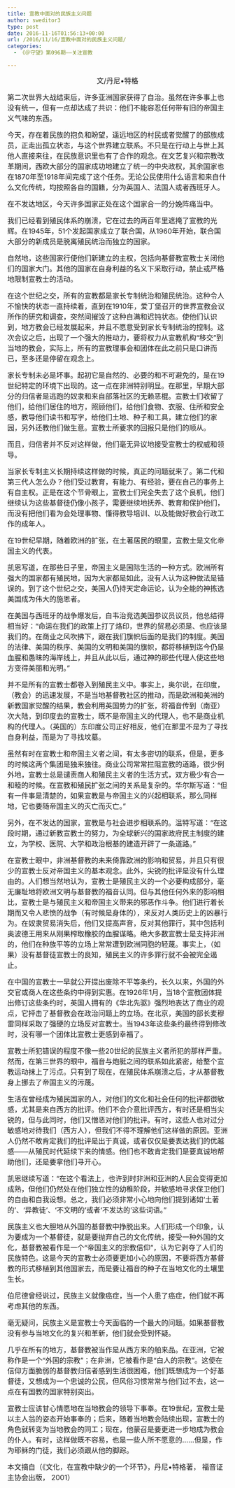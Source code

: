 ```yaml
---
title: 宣教中面对的民族主义问题
author: sweditor3
type: post
date: 2016-11-16T01:56:13+00:00
url: /2016/11/16/宣教中面对的民族主义问题/
categories:
  - 《＠守望》第096期——关注宣教

---
```

<p style="text-align: center;">
  <span style="font-size: 12pt;">文/丹尼•特格</span>
</p>

<span style="font-size: 12pt;">第二次世界大战结束后，许多亚洲国家获得了自治。虽然在许多事上也没有统一，但有一点却达成了共识：他们不能容忍任何带有旧的帝国主义气味的东西。</span>

<span style="font-size: 12pt;">今天，存在着民族的抱负和盼望，遥远地区的村民或者觉醒了的部族成员，正走出孤立状态，与这个世界建立联系。不只是在行动上与世上其他人直接来往，在民族意识里也有了合作的观念。在文艺复兴和宗教改革期间，西欧大部分的国家成功地建立了统一的中央政权，其余国家也在1870年至1918年间完成了这个任务。无论公民使用什么语言和来自什么文化传统，均按照各自的国籍，分为英国人、法国人或者西班牙人。</span>

<span style="font-size: 12pt;">在不发达地区，今天许多国家正处在这个国家合一的分娩阵痛当中。</span>

<span style="font-size: 12pt;">我们已经看到殖民体系的崩溃，它在过去的两百年里遮掩了宣教的光辉。在1945年，51个发起国家成立了联合国，从1960年开始，联合国大部分的新成员是脱离殖民统治而独立的国家。</span>

<span style="font-size: 12pt;">自然地，这些国家行使他们新建立的主权，包括向基督教宣教士关闭他们的国家大门。其他的国家在自身利益的名义下采取行动，禁止或严格地限制宣教士的活动。</span>

<span style="font-size: 12pt;">在这个世纪之交，所有的宣教都是家长专制统治和殖民统治。这种令人不愉快的状态一直持续着，直到在1910年，爱丁堡召开的世界宣教会议所作的研究和调查，突然间摧毁了这种自满和迟钝状态。使他们认识到，地方教会已经发展起来，并且不愿意受到家长专制统治的控制。这次会议之后，出现了一个强大的推动力，要将权力从宣教机构“移交”到当地的教会，实际上，所有的宣教理事会和团体在此之前只是口讲而已，至多还是停留在观念上。</span>

<span style="font-size: 12pt;">家长专制未必是坏事。起初它是自然的、必要的和不可避免的，是在19世纪特定的环境下出现的。这一点在非洲特别明显。在那里，早期大部分的归信者是逃跑的奴隶和来自部落社区的无赖恶棍。宣教士们收留了他们，给他们居住的地方，照顾他们，给他们食物、衣服、住所和安全感，教导他们读书和写字，给他们土地、种子和工具，建立他们的家园，另外还教他们做生意。宣教士所要求的回报只是他们的顺从。</span>

<span style="font-size: 12pt;">而且，归信者并不反对这样做，他们毫无异议地接受宣教士的权威和领导。</span>

<span style="font-size: 12pt;">当家长专制主义长期持续这样做的时候，真正的问题就来了。第二代和第三代人怎么办？他们受过教育，有能力、有经验，要在自己的事务上有自主权。正是在这个节骨眼上，宣教士们完全失去了这个良机，他们继续认为这些基督徒仍像小孩子，需要继续地抚养、教育和保护他们，而没有把他们看为会处理事物、懂得教导培训、以及能做好教会行政工作的成年人。</span>

<span style="font-size: 12pt;">在19世纪早期，随着欧洲的扩张，在土著居民的眼里，宣教士是文化帝国主义的代表。</span>

<span style="font-size: 12pt;">凯恩写道，在那些日子里，帝国主义是国际生活的一种方式。欧洲所有强大的国家都有殖民地，因为大家都是如此，没有人认为这种做法是错误的。到了这个世纪之交，美国人仍持天定命运论，认为全能的神拣选美国成为伟大的施恩者。</span>

<span style="font-size: 12pt;">在美国与西班牙的战争爆发后，白韦治竞选美国参议员议员，他总结得相当好：“命运在我们的政策上打了烙印，世界的贸易必须是、也应该是我们的。在商业之风吹拂下，跟在我们旗帜后面的是我们的制度。美国的法律、美国的秩序、美国的文明和美国的旗帜，都将移植到迄今仍是血腥和愚昧的海岸线上，并且从此以后，通过神的那些代理人使这些地方变得美丽和光明。”</span>

<span style="font-size: 12pt;">并不是所有的宣教士都卷入到殖民主义中。事实上，奥尔说，在印度，（教会）的迅速发展，不是当地基督教社区的推动，而是欧洲和美洲的新教国家觉醒的结果，教会利用英国势力的扩张，将福音传到（南亚）次大陆，到印度去的宣教士，既不是帝国主义的代理人，也不是商业机构的代理人。（英国的）东印度公司正好相反，他们在那里不是为了寻找自身利益，而是为了寻找坟墓。</span>

<span style="font-size: 12pt;">虽然有时在宣教士和帝国主义者之间，有太多密切的联系，但是，更多的时候这两个集团是独来独往。商业公司常常拦阻宣教的道路，很少例外地，宣教士总是谴责商人和殖民主义者的生活方式，双方极少有合一和睦的时候。在宣教和殖民扩张之间的关系是复杂的。华尔斯写道：“但有一件事是清楚的，如果宣教是与帝国主义的兴起相联系，那么同样地，它也要随帝国主义的灭亡而灭亡。”</span>
  
<span style="font-size: 12pt;">另外，在不发达的国家，宣教是与社会进步相联系的。温特写道：“在这段时期，通过新教宣教士的努力，为全球新兴的国家政府民主制度的建立，为学校、医院、大学和政治根基的建造开辟了一条道路。”</span>

<span style="font-size: 12pt;">在宣教士眼中，非洲基督教的未来倚靠欧洲的影响和贸易，并且只有很少的宣教士反对帝国主义的基本观念。此外，尖锐的批评是没有什么理由的。人们想当然地认为，宣教士是殖民主义的一个必要构成部分，毫无廉耻地将欧洲文明与基督教的福音认同。但与其他任何外来的影响相比，宣教士是与殖民主义和帝国主义带来的邪恶作斗争。他们进行着长期而又令人悲愤的战争（有时候是身体的），来反对人类历史上的凶暴行为。在奴隶贸易消失后，他们又提高声音，反对其他罪行，其中包括利奥波德王用来从刚果榨取橡胶的血腥谋略。绝大多数宣教士是支持非洲的，他们在种族平等的立场上常常遭到欧洲同胞的轻蔑。事实上，（如果）没有基督徒宣教士的良知，殖民主义的许多罪行就不会被完全遏止。</span>

<span style="font-size: 12pt;">在中国的宣教士一早就公开提出废除不平等条约，长久以来，外国的外交官或商人在这些条约中得到实惠。在1926年1月，当18个宣教团体提出修订这些条约时，英国人拥有的《华北先驱》强烈地表达了商业的观点，它抨击了基督教会在政治问题上的立场。在北京，美国的部长麦穆雷同样采取了强硬的立场反对宣教士。当1943年这些条约最终得到修改时，没有哪一个团体比宣教士更感到幸福了。</span>

<span style="font-size: 12pt;">宣教士所犯错误的程度不像一些20世纪的民族主义者所犯的那样严重。然而，在第三世界的眼中，福音与炮艇之间的联系如此紧密，给整个宣教运动抹上了污点。只有到了现在，在殖民体系崩溃之后，才从基督教身上挪去了帝国主义的污蔑。</span>

<span style="font-size: 12pt;">生活在曾经成为殖民国家的人，对他们的文化和社会任何的批评都很敏感，尤其是来自西方的批评。他们不会介意批评西方，有时还是相当尖锐的，但与此同时，他们又憎恶对他们的批评。有时，这些人也对过分敏感地对待我们（西方人），但我们不得不理解他们这样做的原因。亚洲人仍然不敢肯定我们的批评是出于真诚，或者仅仅是要表达我们的优越感——从殖民时代延续下来的情感。他们也不敢肯定我们是要真诚地帮助他们，还是要拿他们寻开心。</span>

<span style="font-size: 12pt;">凯恩继续写道：“在这个看法上，也许到时非洲和亚洲的人民会变得更加成熟，但他们仍然处在他们独立性的幼稚阶段，并敏感地寻求保卫他们的自由和自我设想。总之，我们必须非常小心地向他们提到诸如‘土著的’、‘异教徒’、‘不文明的’或者‘不发达的’这些词语。”</span>

<span style="font-size: 12pt;">民族主义也大胆地从外国的基督教中挣脱出来。人们形成一个印象，认为要成为一个基督徒，就是要抛弃自己的文化传统，接受一种外国的文化，基督教被看作是一个“帝国主义的宗教信仰”，认为它剥夺了人们的民族特色。这是今天的宣教士必须要更加小心的原因，不要将西方基督教的形式移植到其他国家去，而是要让福音的种子在当地文化的土壤里生长。</span>

<span style="font-size: 12pt;">伯尼德曾经说过，民族主义就像癌症，当一个人患了癌症，他们就不再考虑其他的东西。</span>

<span style="font-size: 12pt;">毫无疑问，民族主义是宣教士今天面临的一个最大的问题。如果基督教没有参与当地文化的复兴和革新，他们就会受到怀疑。</span>
  
<span style="font-size: 12pt;">几乎在所有的地方，基督教被当作是从西方来的舶来品。在亚洲，它被称作是一个“外国的宗教”；在非洲，它被看作是“白人的宗教”。这使在信仰方面脆弱的基督教归信者感到生活很困难，他们既想成为一个好基督徒，又想成为一个忠诚的公民，但风俗习惯常常与他们过不去，这一点在有国教的国家特别突出。</span>

<span style="font-size: 12pt;">宣教士应该甘心情愿地在当地教会的领导下事奉。在19世纪，宣教士是以主人翁的姿态开始事奉的；后来，随着当地教会陆续出现，宣教士的角色就转变为当地教会的同工；现在，他蒙召是要更进一步地成为教会的仆人。有时，这样做既不容易，也是一些人所不愿意的……但是，作为耶稣的门徒，我们必须跟从他的脚踪。</span>

<span style="font-size: 12pt;">本文摘自（《文化，在宣教中缺少的一个环节》，丹尼•特格著， 福音证主协会出版， 2001）</span>